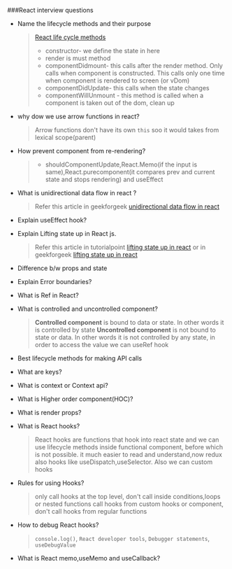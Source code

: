 ###React interview questions

- Name the lifecycle methods and their purpose
  > [React life cycle methods](https://reactjs.org/docs/react-component.html)
  >
  > - constructor- we define the state in here
  > - render is must method
  > - componentDidmount- this calls after the render method. Only calls when component is constructed. This calls only one time when component is rendered to screen (or vDom)
  > - componentDidUpdate- this calls when the state changes
  > - componentWillUnmount - this method is called when a component is taken out of the dom, clean up
- why dow we use arrow functions in react?
  > Arrow functions don't have its own `this` soo it would takes from lexical scope(parent)
- How prevent component from re-rendering?
  > - shouldComponentUpdate,React.Memo(if the input is same),React.purecomponent(it compares prev and current state and stops rendering) and useEffect
- What is unidirectional data flow in react ?

  > Refer this article in geekforgeek [unidirectional data flow in react](https://www.geeksforgeeks.org/unidirectional-data-flow/)

- Explain useEffect hook?

- Explain Lifting state up in React js.
  > Refer this article in tutorialpoint [lifting state up in react](https://www.tutorialspoint.com/lifting-state-up-in-react-js) or in geekforgeek [lifting state up in react](https://www.geeksforgeeks.org/lifting-state-up-in-reactjs/)
- Difference b/w props and state
- Explain Error boundaries?
- What is Ref in React?
- What is controlled and uncontrolled component?
  > **Controlled component** is bound to data or state. In other words it is controlled by state
  > **Uncontrolled component** is not bound to state or data. In other words it is not controlled by any state, in order to access the value we can useRef hook
- Best lifecycle methods for making API calls
- What are keys?
- What is context or Context api?
- What is Higher order component(HOC)?
- What is render props?
- What is React hooks?
  > React hooks are functions that hook into react state and we can use lifecycle methods inside functional component, before which is not possible. it much easier to read and understand,now redux also hooks like useDispatch,useSelector. Also we can custom hooks
- Rules for using Hooks?
  > only call hooks at the top level, don't call inside conditions,loops or nested functions
  > call hooks from custom hooks or component, don't call hooks from regular functions
- How to debug React hooks?
  > `console.log()`, `React developer tools`, `Debugger statements`, `useDebugValue`
- What is React memo,useMemo and useCallback?
